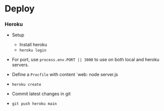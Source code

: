 # Deploy

### Heroku
- Setup
  - Install heroku
  - `heroku login`
  
- For port, use `process.env.PORT || 3000` to use on both local and heroku servers.
- Define a `Procfile` with content `web: node server.js
- `heroku create`
- Commit latest changes in git
- `git push heroku main`